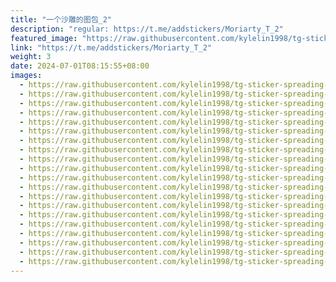 ```yaml
---
title: "一个沙雕的图包_2"
description: "regular: https://t.me/addstickers/Moriarty_T_2"
featured_image: "https://raw.githubusercontent.com/kylelin1998/tg-sticker-spreading-worldwide-images/main/img/5c5bd6de-2d1c-45bb-9ac5-0b6d16a947ca.jpg"
link: "https://t.me/addstickers/Moriarty_T_2"
weight: 3
date: 2024-07-01T08:15:55+08:00
images:
  - https://raw.githubusercontent.com/kylelin1998/tg-sticker-spreading-worldwide-images/main/img/5c5bd6de-2d1c-45bb-9ac5-0b6d16a947ca.jpg
  - https://raw.githubusercontent.com/kylelin1998/tg-sticker-spreading-worldwide-images/main/img/93367cc3-c2d0-45ee-9d3b-4503b42107e3.jpg
  - https://raw.githubusercontent.com/kylelin1998/tg-sticker-spreading-worldwide-images/main/img/4ce98132-2b9e-4a7c-b76a-03278901027e.jpg
  - https://raw.githubusercontent.com/kylelin1998/tg-sticker-spreading-worldwide-images/main/img/04b8d18a-c8b8-4ea6-af58-3f9a611bf777.jpg
  - https://raw.githubusercontent.com/kylelin1998/tg-sticker-spreading-worldwide-images/main/img/8bd31a43-aca8-4033-863b-ea108ddf1b90.jpg
  - https://raw.githubusercontent.com/kylelin1998/tg-sticker-spreading-worldwide-images/main/img/5a059c17-f17e-460e-a9e4-7e88c68bef44.jpg
  - https://raw.githubusercontent.com/kylelin1998/tg-sticker-spreading-worldwide-images/main/img/e7681fa7-c7d8-4413-a7af-d93888e4e979.jpg
  - https://raw.githubusercontent.com/kylelin1998/tg-sticker-spreading-worldwide-images/main/img/e51a47a8-93ce-4d57-8f6f-5086540bb5b0.jpg
  - https://raw.githubusercontent.com/kylelin1998/tg-sticker-spreading-worldwide-images/main/img/88c801d4-7338-4e17-b65d-26b5fa34d940.jpg
  - https://raw.githubusercontent.com/kylelin1998/tg-sticker-spreading-worldwide-images/main/img/13b6da3f-1b9c-4585-a885-1e80addad836.jpg
  - https://raw.githubusercontent.com/kylelin1998/tg-sticker-spreading-worldwide-images/main/img/e39d07b0-74c6-49b5-86b1-411360a40dc5.jpg
  - https://raw.githubusercontent.com/kylelin1998/tg-sticker-spreading-worldwide-images/main/img/b49b76e2-51ec-4956-9d42-a1a4fc29ff12.jpg
  - https://raw.githubusercontent.com/kylelin1998/tg-sticker-spreading-worldwide-images/main/img/5b327393-a48c-46ee-acd3-49485a0afe44.jpg
  - https://raw.githubusercontent.com/kylelin1998/tg-sticker-spreading-worldwide-images/main/img/10845a59-800b-4e92-aee6-2b62e91ac344.jpg
  - https://raw.githubusercontent.com/kylelin1998/tg-sticker-spreading-worldwide-images/main/img/0500758a-8571-4fa9-a2c2-a42f1215cd7e.jpg
  - https://raw.githubusercontent.com/kylelin1998/tg-sticker-spreading-worldwide-images/main/img/c3b4ab47-5760-4c83-b704-7da3732cb526.jpg
  - https://raw.githubusercontent.com/kylelin1998/tg-sticker-spreading-worldwide-images/main/img/64f625a8-807e-497e-898f-b447cb884c71.jpg
  - https://raw.githubusercontent.com/kylelin1998/tg-sticker-spreading-worldwide-images/main/img/1620fd3a-55d0-4946-bd3b-3a1e7a5f7cb6.jpg
  - https://raw.githubusercontent.com/kylelin1998/tg-sticker-spreading-worldwide-images/main/img/6adb536c-b09c-45be-9069-0f8a80adf38c.jpg
  - https://raw.githubusercontent.com/kylelin1998/tg-sticker-spreading-worldwide-images/main/img/ebb7948c-e480-4bc2-8e15-4406b1d0da96.jpg
---
```

